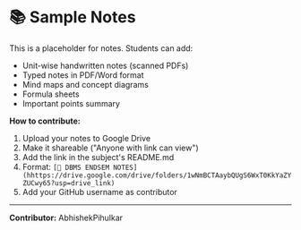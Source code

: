 # 📚 Sample Notes

This is a placeholder for notes. Students can add:
- Unit-wise handwritten notes (scanned PDFs)
- Typed notes in PDF/Word format
- Mind maps and concept diagrams
- Formula sheets
- Important points summary

**How to contribute:**
1. Upload your notes to Google Drive
2. Make it shareable ("Anyone with link can view")
3. Add the link in the subject's README.md
4. Format: `[📘 DBMS ENDSEM NOTES](hhttps://drive.google.com/drive/folders/1wNmBCTAaybQUgS6WxT0KkYaZYZUCwy65?usp=drive_link)`
5. Add your GitHub username as contributor

---
**Contributor:** AbhishekPihulkar